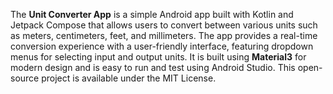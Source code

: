The **Unit Converter App** is a simple Android app built with Kotlin and Jetpack Compose that allows users to convert between various units such as meters, centimeters, feet, and millimeters. The app provides a real-time conversion experience with a user-friendly interface, featuring dropdown menus for selecting input and output units. It is built using **Material3** for modern design and is easy to run and test using Android Studio. This open-source project is available under the MIT License.
